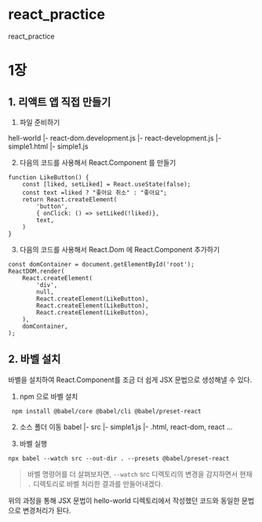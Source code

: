 # react_practice
react_practice


# 1장 

## 1.  리액트 앱 직접 만들기

1. 파일 준비하기

hell-world 
 |- react-dom.development.js
 |- react-development.js 
 |- simple1.html
 |- simple1.js

2. 다음의 코드를 사용해서 React.Component 를 만들기
```
function LikeButton() {
    const [liked, setLiked] = React.useState(false);
    const text =liked ? "좋아요 취소" : "좋아요";
    return React.createElement(
        'button',
        { onClick: () => setLiked(!liked)},
        text,
    )
}

```

3. 다음의 코드를 사용해서 React.Dom 에 React.Component 추가하기
```
const domContainer = document.getElementById('root');
ReactDOM.render(
    React.createElement(
        'div',
        null,
        React.createElement(LikeButton),
        React.createElement(LikeButton),
        React.createElement(LikeButton),
    ), 
    domContainer,
);
```

## 2. 바벨 설치
바벨을 설치하여 React.Component를 조금 더 쉽게 JSX 문법으로 생성해낼 수 있다.

1. npm 으로 바벨 설치

```
 npm install @babel/core @babel/cli @babel/preset-react
```

2. 소스 폴더 이동
 babel
    |- src
        |- simple1.js
    |- .html, react-dom, react ...

3. 바벨 실행
```
npx babel --watch src --out-dir . --presets @babel/preset-react
```
> 바벨 명령어를 더 살펴보자면, `--watch` src 디렉토리의 변경을 감지하면서 현재 `.` 디렉토리로 바벨 처리한 결과를 만들어내겠다.

위의 과정을 통해 JSX 문법이 hello-world 디렉토리에서 작성했던 코드와 동일한 문법으로 변경처리가 된다. 







